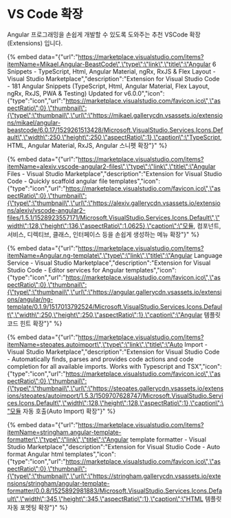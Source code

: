# VS Code 확장

Angular 프로그래밍을 손쉽게 개발할 수 있도록 도와주는 추천 VSCode 확장\(Extensions\) 입니다.

{% embed data="{\"url\":\"https://marketplace.visualstudio.com/items?itemName=Mikael.Angular-BeastCode\",\"type\":\"link\",\"title\":\"Angular 6 Snippets - TypeScript, Html, Angular Material, ngRx, RxJS & Flex Layout - Visual Studio Marketplace\",\"description\":\"Extension for Visual Studio Code - 181 Angular Snippets \(TypeScript, Html, Angular Material, Flex Layout, ngRx, RxJS, PWA & Testing\) Updated for v6.0.0\",\"icon\":{\"type\":\"icon\",\"url\":\"https://marketplace.visualstudio.com/favicon.ico\",\"aspectRatio\":0},\"thumbnail\":{\"type\":\"thumbnail\",\"url\":\"https://mikael.gallerycdn.vsassets.io/extensions/mikael/angular-beastcode/6.0.17/1529261513428/Microsoft.VisualStudio.Services.Icons.Default\",\"width\":250,\"height\":250,\"aspectRatio\":1},\"caption\":\"TypeScript, HTML, Angular Material, RxJS, Angular 스니펫 확장\"}" %}

{% embed data="{\"url\":\"https://marketplace.visualstudio.com/items?itemName=alexiv.vscode-angular2-files\",\"type\":\"link\",\"title\":\"Angular Files - Visual Studio Marketplace\",\"description\":\"Extension for Visual Studio Code - Quickly scaffold angular file templates\",\"icon\":{\"type\":\"icon\",\"url\":\"https://marketplace.visualstudio.com/favicon.ico\",\"aspectRatio\":0},\"thumbnail\":{\"type\":\"thumbnail\",\"url\":\"https://alexiv.gallerycdn.vsassets.io/extensions/alexiv/vscode-angular2-files/1.5.1/1528923557171/Microsoft.VisualStudio.Services.Icons.Default\",\"width\":128,\"height\":136,\"aspectRatio\":1.0625},\"caption\":\"모듈, 컴포넌트, 서비스, 디렉티브, 클래스, 인터페이스 등을 손쉽게 생성하는 메뉴 확장\"}" %}

{% embed data="{\"url\":\"https://marketplace.visualstudio.com/items?itemName=Angular.ng-template\",\"type\":\"link\",\"title\":\"Angular Language Service - Visual Studio Marketplace\",\"description\":\"Extension for Visual Studio Code - Editor services for Angular templates\",\"icon\":{\"type\":\"icon\",\"url\":\"https://marketplace.visualstudio.com/favicon.ico\",\"aspectRatio\":0},\"thumbnail\":{\"type\":\"thumbnail\",\"url\":\"https://angular.gallerycdn.vsassets.io/extensions/angular/ng-template/0.1.9/1517013792524/Microsoft.VisualStudio.Services.Icons.Default\",\"width\":250,\"height\":250,\"aspectRatio\":1},\"caption\":\"Angular 템플릿 코드 힌트 확장\"}" %}

{% embed data="{\"url\":\"https://marketplace.visualstudio.com/items?itemName=steoates.autoimport\",\"type\":\"link\",\"title\":\"Auto Import - Visual Studio Marketplace\",\"description\":\"Extension for Visual Studio Code - Automatically finds, parses and provides code actions and code completion for all available imports. Works with Typescript and TSX\",\"icon\":{\"type\":\"icon\",\"url\":\"https://marketplace.visualstudio.com/favicon.ico\",\"aspectRatio\":0},\"thumbnail\":{\"type\":\"thumbnail\",\"url\":\"https://steoates.gallerycdn.vsassets.io/extensions/steoates/autoimport/1.5.3/1509707628747/Microsoft.VisualStudio.Services.Icons.Default\",\"width\":128,\"height\":128,\"aspectRatio\":1},\"caption\":\"모듈 자동 호출\(Auto Import\) 확장\"}" %}

{% embed data="{\"url\":\"https://marketplace.visualstudio.com/items?itemName=stringham.angular-template-formatter\",\"type\":\"link\",\"title\":\"Angular template formatter - Visual Studio Marketplace\",\"description\":\"Extension for Visual Studio Code - Auto format Angular html templates\",\"icon\":{\"type\":\"icon\",\"url\":\"https://marketplace.visualstudio.com/favicon.ico\",\"aspectRatio\":0},\"thumbnail\":{\"type\":\"thumbnail\",\"url\":\"https://stringham.gallerycdn.vsassets.io/extensions/stringham/angular-template-formatter/0.0.8/1525892981883/Microsoft.VisualStudio.Services.Icons.Default\",\"width\":345,\"height\":345,\"aspectRatio\":1},\"caption\":\"HTML 템플릿 자동 포멧팅 확장\"}" %}



